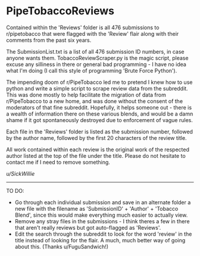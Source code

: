 # PipeTobaccoReviews

Contained within the 'Reviews' folder is all 476 submissions to r/pipetobacco that were flagged with the 'Review' flair along with their comments from the past
six years.

The SubmissionList.txt is a list of all 476 submission ID numbers, in case anyone wants them. TobaccoReviewScraper.py is the magic script, please excuse any
silliness in there or general bad programming - I have no idea what I'm doing (I call this style of programming 'Brute Force Python').

The impending doom of r/PipeTobacco led me to pretend I knew how to use python and write a simple script to scrape review data from the subreddit. This was
done mostly to help facilitate the migration of data from r/PipeTobacco to a new home, and was done without the consent of the moderators of that fine subreddit.
Hopefully, it helps someone out - there is a wealth of information there on these various blends, and would be a damn shame if it got spontaneously destroyed due
to enforcement of vague rules.

Each file in the 'Reviews' folder is listed as the submission number, followed by the author name, followed by the first 20 characters of the review title.

All work contained within each review is the original work of the respected author listed at the top of the file under the title. Please do not hesitate to 
contact me if I need to remove something.

_u/SickWillie_

---
TO DO:
* Go through each individual submission and save in an alternate folder a new file with the filename as 'SubmissionID' + 'Author' + 'Tobacco Blend', since this would make everything much easier to actually view.
* Remove any stray files in the submissions - I think theres a few in there that aren't really reviews but got auto-flagged as 'Reviews'. 
* Edit the search through the subreddit to look for the word 'review' in the title instead of looking for the flair. A much, much better way of going about this. (Thanks u/FuguSandwich!)
